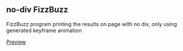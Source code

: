 ## no-div FizzBuzz
FizzBuzz program printing the results on page with no div, only using generated keyframe animation

[Preview](https://upbeat-heyrovsky-7eb00b.netlify.app/)